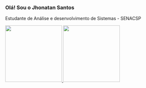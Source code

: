 ### Olá! Sou o Jhonatan Santos

Estudante de Análise e desenvolvimento de Sistemas - SENACSP

<div>
  <a href="https://github.com/jrsantos1"> 
  <img height="180em" src="https://github-readme-stats.vercel.app/api?username=jrsantos1&show-icons=true&theme=dark&include_all_commits=true&count_private=true"/>
    <img height="180em" src="https://github-readme-stats.vercel.app/api/top-langs?username=jrsantos1&layout=compact&langs_count=16&theme=dark"/>
</div>
